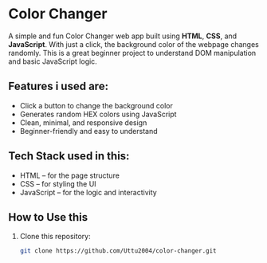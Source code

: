 #  Color Changer

A simple and fun Color Changer web app built using **HTML**, **CSS**, and **JavaScript**. With just a click, the background color of the webpage changes randomly. This is a great beginner project to understand DOM manipulation and basic JavaScript logic.

##  Features i used are:

- Click a button to change the background color
- Generates random HEX colors using JavaScript
- Clean, minimal, and responsive design
- Beginner-friendly and easy to understand

##  Tech Stack used in this:

- HTML – for the page structure
- CSS – for styling the UI
- JavaScript – for the logic and interactivity

##  How to Use this 

1. Clone this repository:
   ```bash
   git clone https://github.com/Uttu2004/color-changer.git
